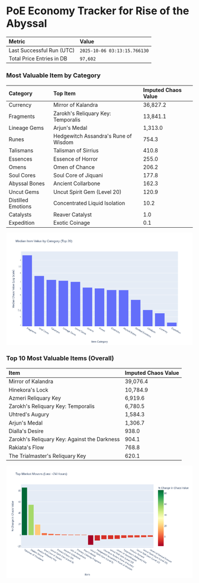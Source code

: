 # PoE Economy Tracker for Rise of the Abyssal

<!-- START_MAINTENANCE -->
| Metric | Value |
|:---|:---|
| Last Successful Run (UTC) | `2025-10-06 03:13:15.766130` |
| Total Price Entries in DB | `97,602` |

<!-- END_MAINTENANCE -->

<!-- START_DATAFRAME_DEBUG -->
<!-- END_DATAFRAME_DEBUG -->

<!-- START_CATEGORY_ANALYSIS -->
### Most Valuable Item by Category
| Category | Top Item | Imputed Chaos Value |
| :--- | :--- | :--- |
| Currency | Mirror of Kalandra | 36,827.2 |
| Fragments | Zarokh's Reliquary Key: Temporalis | 13,841.1 |
| Lineage Gems | Arjun's Medal | 1,313.0 |
| Runes | Hedgewitch Assandra's Rune of Wisdom | 754.3 |
| Talismans | Talisman of Sirrius | 410.8 |
| Essences | Essence of Horror | 255.0 |
| Omens | Omen of Chance | 206.2 |
| Soul Cores | Soul Core of Jiquani | 177.8 |
| Abyssal Bones | Ancient Collarbone | 162.3 |
| Uncut Gems | Uncut Spirit Gem (Level 20) | 120.9 |
| Distilled Emotions | Concentrated Liquid Isolation | 10.2 |
| Catalysts | Reaver Catalyst | 1.0 |
| Expedition | Exotic Coinage | 0.1 |


![Category Analysis Chart](charts/category_analysis.png)
<!-- END_ANALYSIS -->

<!-- START_ANALYSIS -->
### Top 10 Most Valuable Items (Overall)
| Item | Imputed Chaos Value |
| :--- | :--- |
| Mirror of Kalandra | 39,076.4 |
| Hinekora's Lock | 10,784.9 |
| Azmeri Reliquary Key | 6,919.6 |
| Zarokh's Reliquary Key: Temporalis | 6,780.5 |
| Uhtred's Augury | 1,584.3 |
| Arjun's Medal | 1,306.7 |
| Dialla's Desire | 938.0 |
| Zarokh's Reliquary Key: Against the Darkness | 904.1 |
| Rakiata's Flow | 768.8 |
| The Trialmaster's Reliquary Key | 620.1 |


![Market Movers Chart](charts/market_movers.png)
<!-- END_ANALYSIS -->
